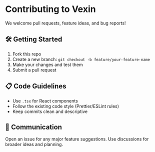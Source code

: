 # Contributing to Vexin

We welcome pull requests, feature ideas, and bug reports!

## 🛠️ Getting Started

1. Fork this repo
2. Create a new branch: `git checkout -b feature/your-feature-name`
3. Make your changes and test them
4. Submit a pull request

## 📋 Code Guidelines

- Use `.tsx` for React components
- Follow the existing code style (Prettier/ESLint rules)
- Keep commits clean and descriptive

## 💬 Communication

Open an issue for any major feature suggestions. Use discussions for broader ideas and planning.

